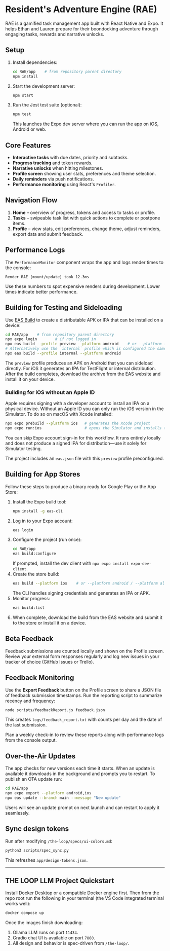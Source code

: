 # Resident's Adventure Engine (RAE)

RAE is a gamified task management app built with React Native and Expo. It helps Ethan and Lauren prepare for their boondocking adventure through engaging tasks, rewards and narrative unlocks.

## Setup

1. Install dependencies:
   ```sh
   cd RAE/app    # from repository parent directory
   npm install
   ```
2. Start the development server:
   ```sh
   npm start
   ```
3. Run the Jest test suite (optional):
   ```sh
   npm test
   ```
   This launches the Expo dev server where you can run the app on iOS, Android or web.

## Core Features

- **Interactive tasks** with due dates, priority and subtasks.
- **Progress tracking** and token rewards.
- **Narrative unlocks** when hitting milestones.
- **Profile screen** showing user stats, preferences and theme selection.
- **Daily reminders** via push notifications.
- **Performance monitoring** using React's `Profiler`.

## Navigation Flow

1. **Home** – overview of progress, tokens and access to tasks or profile.
2. **Tasks** – swipeable task list with quick actions to complete or postpone items.
3. **Profile** – view stats, edit preferences, change theme, adjust reminders, export data and submit feedback.

## Performance Logs

The `PerformanceMonitor` component wraps the app and logs render times to the console:
```
Render RAE [mount/update] took 12.3ms
```
Use these numbers to spot expensive renders during development. Lower times indicate better performance.

## Building for Testing and Sideloading

Use [EAS Build](https://docs.expo.dev/build/introduction/) to create a distributable APK or IPA that can be installed on a device:

```sh
cd RAE/app    # from repository parent directory
npx expo login        # if not logged in
npx eas build --profile preview --platform android    # or --platform ios
# Alternatively use the `internal` profile which is configured the same way:
npx eas build --profile internal --platform android
```

The `preview` profile produces an APK on Android that you can sideload directly. For iOS it generates an IPA for TestFlight or internal distribution. After the build completes, download the archive from the EAS website and install it on your device.

### Building for iOS without an Apple ID

Apple requires signing with a developer account to install an IPA on a physical device. Without an Apple ID you can only run the iOS version in the Simulator. To do so on macOS with Xcode installed:

```sh
npx expo prebuild --platform ios   # generates the Xcode project
npx expo run:ios                   # opens the Simulator and installs the app
```

You can skip Expo account sign-in for this workflow. It runs entirely locally and does not produce a signed IPA for distribution—use it solely for Simulator testing.


The project includes an `eas.json` file with this `preview` profile preconfigured.

## Building for App Stores

Follow these steps to produce a binary ready for Google Play or the App Store:

1. Install the Expo build tool:
   ```sh
   npm install -g eas-cli
   ```
2. Log in to your Expo account:
   ```sh
   eas login
   ```
3. Configure the project (run once):
   ```sh
   cd RAE/app
   eas build:configure
   ```
   If prompted, install the dev client with `npx expo install expo-dev-client`.
4. Create the store build:
   ```sh
   eas build --platform ios    # or --platform android / --platform all
   ```
   The CLI handles signing credentials and generates an IPA or APK.
5. Monitor progress:
   ```sh
   eas build:list
   ```
6. When complete, download the build from the EAS website and submit it to the store or install it on a device.

## Beta Feedback

Feedback submissions are counted locally and shown on the Profile screen. Review your external form responses regularly and log new issues in your tracker of choice (GitHub Issues or Trello).

## Feedback Monitoring

Use the **Export Feedback** button on the Profile screen to share a JSON file of feedback submission timestamps. Run the reporting script to summarize recency and frequency:

```sh
node scripts/feedbackReport.js feedback.json
```

This creates `logs/feedback_report.txt` with counts per day and the date of the last submission.

Plan a weekly check-in to review these reports along with performance logs from the console output.

## Over-the-Air Updates

The app checks for new versions each time it starts. When an update is available it downloads in the background and prompts you to restart. To publish an OTA update run:

```sh
cd RAE/app
npx expo export --platform android,ios
npx eas update --branch main --message "New update"
```

Users will see an update prompt on next launch and can restart to apply it seamlessly.

## Sync design tokens

Run after modifying `/the-loop/specs/ui-colors.md`:

```sh
python3 scripts/spec_sync.py
```
This refreshes `app/design-tokens.json`.



---

## THE LOOP LLM Project Quickstart
Install Docker Desktop or a compatible Docker engine first. Then from the repo
root run the following in your terminal (the VS Code integrated terminal works
well):

```sh
docker compose up
```

Once the images finish downloading:

1. Ollama LLM runs on port `11434`.
2. Gradio chat UI is available on port `7860`.
3. All design and behavior is spec-driven from `/the-loop/`.
